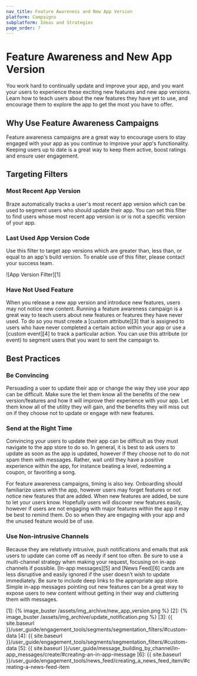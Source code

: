 ```yaml
---
nav_title: Feature Awareness and New App Version
platform: Campaigns
subplatform: Ideas and Strategies
page_order: 7
---
```

# Feature Awareness and New App Version

You work hard to continually update and improve your app, and you want your users to experience these exciting new features and new app versions.  Learn how to teach users about the new features they have yet to use, and encourage them to explore the app to get the most you have to offer.

## Why Use Feature Awareness Campaigns

Feature awareness campaigns are a great way to encourage users to stay engaged with your app as you continue to improve your app's functionality.  Keeping users up to date is a great way to keep them active, boost ratings and ensure user engagement.

## Targeting Filters


### Most Recent App Version

Braze automatically tracks a user's most recent app version which can be used to segment users who should update their app.  You can set this filter to find users whose most recent app version is or is not a specific version of your app.

### Last Used App Version Code

Use this filter to target app versions which are greater than, less than, or equal to an app's build version. To enable use of this filter, please contact your success team.

![App Version Filter][1]

### Have Not Used Feature

When you release a new app version and introduce new features, users may not notice new content.  Running a feature awareness campaign is a great way to teach users about new features or features they have never used. To do so you must create a [custom attribute][3] that is assigned to users who have never completed a certain action within your app or use a [custom event][4] to track a particular action.  You can use this attribute (or event) to segment users that you want to sent the campaign to.

## Best Practices

### Be Convincing

Persuading a user to update their app or change the way they use your app can be difficult.  Make sure the let them know all the benefits of the new version/features and how it will improve their experience with your app.  Let them know all of the utility they will gain, and the benefits they will miss out on if they choose not to update or engage with new features.

### Send at the Right Time

Convincing your users to update their app can be difficult as they must navigate to the app store to do so.  In general, it is best to ask users to update as soon as the app is updated, however if they choose not to do not spam them with messages. Rather, wait until they have a positive experience within the app, for instance beating a level, redeeming a coupon, or favoriting a song.

For feature awareness campaigns, timing is also key.  Onboarding should familiarize users with the app, however users may forget features or not notice new features that are added. When new features are added, be sure to let your users know. Hopefully users will discover new features easily, however if users are not engaging with major features within the app it may be best to remind them. Do so when they are engaging with your app and the unused feature would be of use.

### Use Non-intrusive Channels

Because they are relatively intrusive, push notifications and emails that ask users to update can come off as needy if sent too often. Be sure to use a multi-channel strategy when making your request, focusing on in-app channels if possible. [In-app messages][5] and [News Feed][6] cards are less disruptive and easily ignored if the user doesn’t wish to update immediately. Be sure to include deep links to the appropriate app store. Simple in-app messages pointing out new features can be a great way to expose users to new content without getting in their way and cluttering them with messages.


[1]: {% image_buster /assets/img_archive/new_app_version.png %}
[2]: {% image_buster /assets/img_archive/update_notification.png %}
[3]: {{ site.baseurl }}/user_guide/engagement_tools/segments/segmentation_filters/#custom-data
[4]: {{ site.baseurl }}/user_guide/engagement_tools/segments/segmentation_filters/#custom-data
[5]: {{ site.baseurl }}/user_guide/message_building_by_channel/in-app_messages/create/#creating-an-in-app-message
[6]: {{ site.baseurl }}/user_guide/engagement_tools/news_feed/creating_a_news_feed_item/#creating-a-news-feed-item
